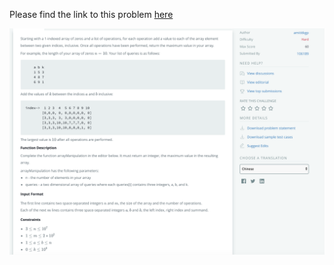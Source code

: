 Please find the link to this problem [here](https://www.hackerrank.com/challenges/crush/problem)

![alt text](https://raw.githubusercontent.com/EdwinKato/HackerRankSolutions/master/src/ArrayManipulation/arrayManipulation.png)
